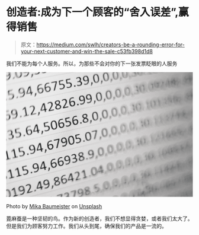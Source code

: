 # 创造者:成为下一个顾客的“舍入误差”,赢得销售

> 原文：<https://medium.com/swlh/creators-be-a-rounding-error-for-your-next-customer-and-win-the-sale-c53fb398d1d8>

我们不能为每个人服务。所以，为那些不会对你的下一张发票眨眼的人服务

![](img/5713d40131293508693fc08a9642295b.png)

Photo by [Mika Baumeister](https://unsplash.com/@mbaumi?utm_source=medium&utm_medium=referral) on [Unsplash](https://unsplash.com?utm_source=medium&utm_medium=referral)

蓖麻蚕是一种坚韧的鸟。作为新的创造者，我们不想显得贪婪，或者我们太大了。但是我们为顾客努力工作。我们从头到尾，确保我们的产品是一流的。